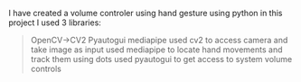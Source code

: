 I have created a volume controler using hand gesture using python 
in this project I used 3 libraries:
>OpenCV->CV2
>Pyautogui
>mediapipe
used cv2 to access camera and take image as input
used mediapipe to locate hand movements and track them using dots
used pyautogui to get access to system volume controls
